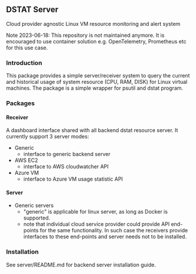 ## DSTAT Server
Cloud provider agnostic Linux VM resource monitoring and alert system

Note 2023-06-18: This repository is not maintained anymore. It is encouraged to use container solution e.g. OpenTelemetry, Prometheus etc for this use case.

### Introduction
This package provides a simple server/receiver system to query the current and historical usage of system resource (CPU, RAM, DISK) for Linux virtual machines. The  package is a simple wrapper for psutil and dstat program.

### Packages
#### Receiver
A dashboard interface shared with all backend dstat resource server. It currently support 3 server modes:

 * Generic
     * interface to generic backend server
 * AWS EC2
     * interface to AWS cloudwatcher API
 * Azure VM
     * interface to Azure VM usage statistic API
#### Server
 * Generic servers
     * "generic" is applicable for linux server, as long as Docker is supported.
     * note that individual cloud service provider could provide API end-points for the same functionality. In such case the receivers provide interfaces to these end-points and server needs not to be installed.

### Installation
See server/README.md for backend server installation guide.
